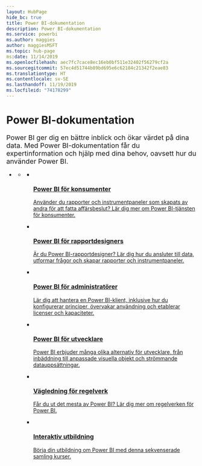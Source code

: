 ```yaml
---
layout: HubPage
hide_bc: true
title: Power BI-dokumentation
description: Power BI-dokumentation
ms.service: powerbi
ms.author: maggies
author: maggiesMSFT
ms.topic: hub-page
ms:date: 11/14/2019
ms.openlocfilehash: aec7fc7cace8ec16eb0bf511e32402f56279cf2a
ms.sourcegitcommit: 57ec4d51744b89bd695e6c62184c21342f2eae83
ms.translationtype: HT
ms.contentlocale: sv-SE
ms.lasthandoff: 11/19/2019
ms.locfileid: "74178299"
---
```

<div id="main" class="v2">
    <div class="container">
        <h1>Power BI-dokumentation</h1>
        <p style="font-size: 1.12rem;margin-bottom: 1rem;">Power BI ger dig en bättre inblick och ökar värdet på dina data. Med Power BI-dokumentation får du expertinformation och hjälp med dina behov, oavsett hur du använder Power BI.</p>
        <ul class="pivots">
            <li>
                <a href="#home"></a>
                <ul id="home">
                    <li>
                        <a href="#home-all"></a>
                        <ul id="home-all" class="cardsC">
                            <li>
                                <a href="consumer/power-bi-consumer-landing.md">
                                    <div class="cardSize">
                                        <div class="cardPadding">
                                            <div class="card">
                                                <div class="cardImageOuter">
                                                    <div class="cardImage">
                                                        <img src="./media/index/power-bi-report-consumers.svg" alt="" />
                                                    </div>
                                                </div>
                                                <div class="cardText">
                                                    <h3>Power BI för konsumenter</h3>
                                                    <p>Använder du rapporter och instrumentpaneler som skapats av andra för att fatta affärsbeslut? Lär dig mer om Power BI-tjänsten för konsumenter.</p>
                                                </div>
                                            </div>
                                        </div>
                                    </div>
                                </a>
                            </li>
                            <li>
                                <a href="power-bi-creator-landing.md">
                                    <div class="cardSize">
                                        <div class="cardPadding">
                                            <div class="card">
                                                <div class="cardImageOuter">
                                                    <div class="cardImage">
                                                        <img src="./media/index/power-bi-report-designers.svg" alt="" />
                                                    </div>
                                                </div>
                                                <div class="cardText">
                                                    <h3>Power BI för rapportdesigners</h3>
                                                    <p>Är du Power BI-rapportdesigner? Lär dig hur du ansluter till data, utformar frågor och skapar rapporter och instrumentpaneler.</p>
                                                </div>
                                            </div>
                                        </div>
                                    </div>
                                </a>
                            </li>
                            <li>
                                <a href="admin/index.yml">
                                    <div class="cardSize">
                                        <div class="cardPadding">
                                            <div class="card">
                                                <div class="cardImageOuter">
                                                    <div class="cardImage">
                                                        <img src="./media/index/power-bi-admins.svg" alt="" />
                                                    </div>
                                                </div>
                                                <div class="cardText">
                                                    <h3>Power BI för administratörer</h3>
                                                    <p>Lär dig att hantera en Power BI-klient, inklusive hur du konfigurerar principer, övervakar användning och etablerar licenser och kapaciteter.</p>
                                                </div>
                                            </div>
                                        </div>
                                    </div>
                                </a>
                            </li>
                            <li>
                                <a href="developer/index.yml">
                                    <div class="cardSize">
                                        <div class="cardPadding">
                                            <div class="card">
                                                <div class="cardImageOuter">
                                                    <div class="cardImage">
                                                        <img src="./media/index/power-bi-developers.svg" alt="" />
                                                    </div>
                                                </div>
                                                <div class="cardText">
                                                    <h3>Power BI för utvecklare</h3>
                                                    <p>Power BI erbjuder många olika alternativ för utvecklare, från inbäddning till anpassade visuella objekt och strömmande datauppsättningar.</p>
                                                </div>
                                            </div>
                                        </div>
                                    </div>
                                </a>
                            </li>
                            <li>
                                <a href="guidance/index.yml">
                                    <div class="cardSize">
                                        <div class="cardPadding">
                                            <div class="card">
                                                <div class="cardImageOuter">
                                                    <div class="cardImage">
                                                        <img src="./media/index/power-bi-blog.svg" alt="" />
                                                    </div>
                                                </div>
                                                <div class="cardText">
                                                    <h3>Vägledning för regelverk</h3>
                                                    <p>Får du ut det mesta av Power BI? Lär dig mer om regelverken för Power BI.</p>
                                                </div>
                                            </div>
                                        </div>
                                    </div>
                                </a>
                            </li>
                            <li>
                                <a href="guided-learning/index.yml">
                                    <div class="cardSize">
                                        <div class="cardPadding">
                                            <div class="card">
                                                <div class="cardImageOuter">
                                                    <div class="cardImage">
                                                        <img src="./media/index/power-bi-guided-learning.svg" alt="" />
                                                    </div>
                                                </div>
                                                <div class="cardText">
                                                    <h3>Interaktiv utbildning</h3>
                                                    <p>Börja din utbildning om Power BI med denna sekvenserade samling kurser.</p>
                                                </div>
                                            </div>
                                        </div>
                                    </div>
                                </a>
                            </li>
                        </ul>
                    </li>
                </ul>
            </li>
        </ul>
    </div>
</div>